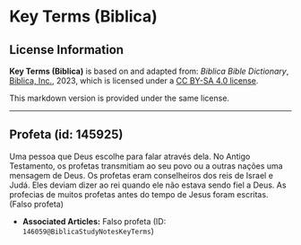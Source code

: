 # Key Terms (Biblica)

## License Information

**Key Terms (Biblica)** is based on and adapted from: _Biblica Bible Dictionary_, [Biblica, Inc.](https://www.biblica.com/), 2023, which is licensed under a [CC BY-SA 4.0 license](https://creativecommons.org/licenses/by-sa/4.0/legalcode.en).

This markdown version is provided under the same license.



--------------------------------

## Profeta (id: 145925)

Uma pessoa que Deus escolhe para falar através dela. No Antigo Testamento, os profetas transmitiam ao seu povo ou a outras nações uma mensagem de Deus. Os profetas eram conselheiros dos reis de Israel e Judá. Eles deviam dizer ao rei quando ele não estava sendo fiel a Deus. As profecias de muitos profetas antes do tempo de Jesus foram escritas. (Falso profeta)

* **Associated Articles:** Falso profeta (ID: `146059@BiblicaStudyNotesKeyTerms`)

